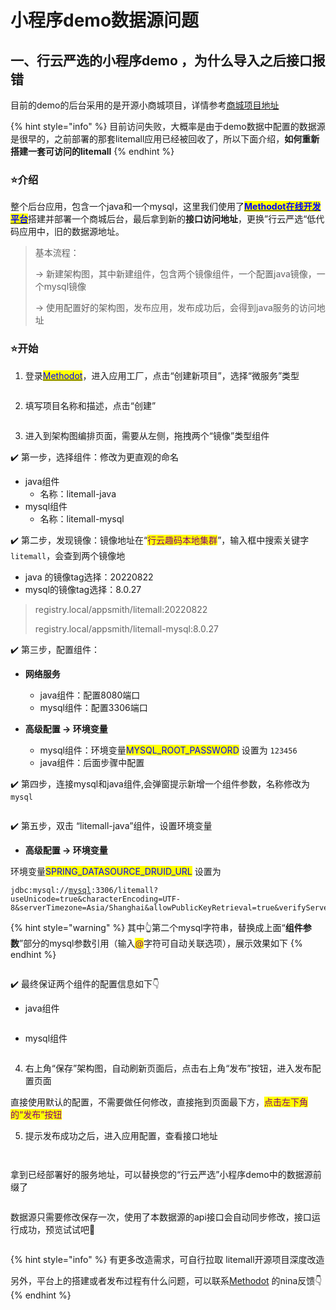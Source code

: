 # 小程序demo数据源问题

## 一、行云严选的小程序demo ，为什么导入之后接口报错

目前的demo的后台采用的是开源小商城项目，详情参考[商城项目地址](https://github.com/linlinjava/litemall)&#x20;

{% hint style="info" %}
目前访问失败，大概率是由于demo数据中配置的数据源是很早的，之前部署的那套litemall应用已经被回收了，所以下面介绍，**如何重新搭建一套可访问的litemall**
{% endhint %}

### ⭐介绍

整个后台应用，包含一个java和一个mysql，这里我们使用了[<mark style="color:blue;">**Methodot在线开发平台**</mark>](https://methodot.com/)搭建并部署一个商城后台，最后拿到新的**接口访问地址**，更换”行云严选“低代码应用中，旧的数据源地址。

> 基本流程：
>
> \-> 新建架构图，其中新建组件，包含两个镜像组件，一个配置java镜像，一个mysql镜像
>
> \-> 使用配置好的架构图，发布应用，发布成功后，会得到java服务的访问地址

### ⭐开始

1. 登录[<mark style="color:blue;">Methodot</mark>](https://methodot.com/)，进入应用工厂，点击“创建新项目”，选择“微服务”类型

<figure><img src="../.gitbook/assets/image (14).png" alt=""><figcaption></figcaption></figure>

2. 填写项目名称和描述，点击“创建”

<figure><img src="../.gitbook/assets/image (13).png" alt=""><figcaption></figcaption></figure>

3. 进入到架构图编排页面，需要从左侧，拖拽两个“镜像”类型组件

✔️ 第一步，选择组件：修改为更直观的命名

* java组件
  * 名称：litemall-java
* mysql组件
  * 名称：litemall-mysql

✔️ 第二步，发现镜像：镜像地址在“<mark style="color:purple;">行云趣码本地集群</mark>”，输入框中搜索关键字`litemall`，会查到两个镜像地

* java 的镜像tag选择：20220822
* mysql的镜像tag选择：8.0.27

> registry.local/appsmith/litemall:20220822
>
> registry.local/appsmith/litemall-mysql:8.0.27

✔️ 第三步，配置组件：

*   **网络服务**

    * java组件：配置8080端口
    * mysql组件：配置3306端口


* **高级配置 -> 环境变量**
  * mysql组件：环境变量<mark style="color:blue;">MYSQL\_ROOT\_PASSWORD</mark> 设置为 `123456`
  * java组件：后面步骤中配置

✔️ 第四步，连接mysql和java组件,会弹窗提示新增一个组件参数，名称修改为`mysql`

<figure><img src="../.gitbook/assets/image (3) (3).png" alt=""><figcaption></figcaption></figure>

✔️ 第五步，双击 “litemall-java”组件，设置环境变量

* **高级配置 -> 环境变量**

环境变量<mark style="color:blue;">SPRING\_DATASOURCE\_DRUID\_URL</mark> 设置为

<pre class="language-bash" data-overflow="wrap"><code class="lang-bash">jdbc:mysql://<a data-footnote-ref href="#user-content-fn-1">mysql</a>:3306/litemall?useUnicode=true&#x26;characterEncoding=UTF-8&#x26;serverTimezone=Asia/Shanghai&#x26;allowPublicKeyRetrieval=true&#x26;verifyServerCertificate=false&#x26;useSSL=false
</code></pre>

{% hint style="warning" %}
其中👆第二个mysql字符串，替换成上面“**组件参数**”部分的mysql参数引用（输入<mark style="color:purple;">@</mark>字符可自动关联选项），展示效果如下
{% endhint %}

<figure><img src="../.gitbook/assets/image (9) (1).png" alt=""><figcaption></figcaption></figure>

✔️ 最终保证两个组件的配置信息如下👇

* java组件

<figure><img src="../.gitbook/assets/image (11) (1).png" alt=""><figcaption></figcaption></figure>

* mysql组件

<figure><img src="../.gitbook/assets/image (1) (4).png" alt=""><figcaption></figcaption></figure>



4. 右上角“保存”架构图，自动刷新页面后，点击右上角“发布”按钮，进入发布配置页面

直接使用默认的配置，不需要做任何修改，直接拖到页面最下方，<mark style="color:purple;">点击左下角的“发布”按钮</mark>

5. 提示发布成功之后，进入应用配置，查看接口地址

<figure><img src="../.gitbook/assets/image (5).png" alt=""><figcaption></figcaption></figure>

<figure><img src="../.gitbook/assets/image (8).png" alt=""><figcaption></figcaption></figure>

拿到已经部署好的服务地址，可以替换您的“行云严选”小程序demo中的数据源前缀了

<figure><img src="../.gitbook/assets/image (12).png" alt=""><figcaption></figcaption></figure>

数据源只需要修改保存一次，使用了本数据源的api接口会自动同步修改，接口运行成功，预览试试吧👻

<figure><img src="../.gitbook/assets/image (2) (1).png" alt=""><figcaption></figcaption></figure>

{% hint style="info" %}
有更多改造需求，可自行拉取 litemall开源项目深度改造

另外，平台上的搭建或者发布过程有什么问题，可以联系[Methodot](https://methodot.com/) 的nina反馈👇
{% endhint %}

<figure><img src="../.gitbook/assets/image (10) (1).png" alt=""><figcaption></figcaption></figure>

[^1]: 这里需要替换成引用参数
